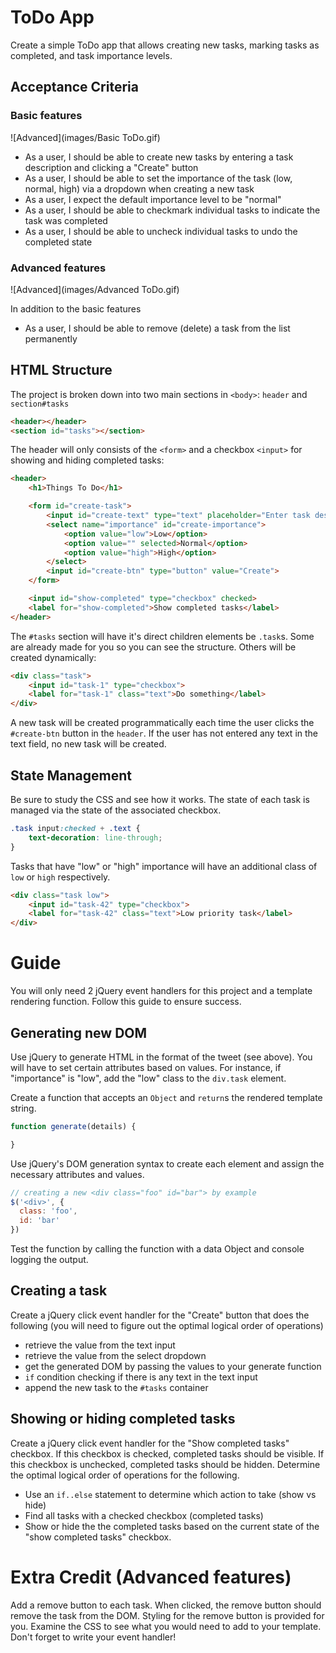 # ToDo App
Create a simple ToDo app that allows creating new tasks, marking tasks as completed, and task importance levels.

## Acceptance Criteria

### Basic features

![Advanced](images/Basic ToDo.gif)

- As a user, I should be able to create new tasks by entering a task description and clicking a "Create" button
- As a user, I should be able to set the importance of the task (low, normal, high) via a dropdown when creating a new task
- As a user, I expect the default importance level to be "normal"
- As a user, I should be able to checkmark individual tasks to indicate the task was completed
- As a user, I should be able to uncheck individual tasks to undo the completed state

### Advanced features

![Advanced](images/Advanced ToDo.gif)

In addition to the basic features

- As a user, I should be able to remove (delete) a task from the list permanently

## HTML Structure

The project is broken down into two main sections in `<body>`: `header` and `section#tasks`

```html
<header></header>
<section id="tasks"></section>
```

The header will only consists of the `<form>` and a checkbox `<input>` for showing and hiding completed tasks:

```html
<header>
	<h1>Things To Do</h1>

	<form id="create-task">
  		<input id="create-text" type="text" placeholder="Enter task description">
	  	<select name="importance" id="create-importance">
   			<option value="low">Low</option>
	    	<option value="" selected>Normal</option>
			<option value="high">High</option>
  		</select>
		<input id="create-btn" type="button" value="Create">
	</form>

	<input id="show-completed" type="checkbox" checked>
	<label for="show-completed">Show completed tasks</label>
</header>
```

The `#tasks` section will have it's direct children elements be `.task`s. Some are already made for you so you can see the structure. Others will be created dynamically:

```html
<div class="task">
	<input id="task-1" type="checkbox">
	<label for="task-1" class="text">Do something</label>
</div>
```

A new task will be created programmatically each time the user clicks the `#create-btn` button in the `header`. If the user has not entered any text in the text field, no new task will be created.


## State Management

Be sure to study the CSS and see how it works. The state of each task is managed via the state of the associated checkbox.

```css
.task input:checked + .text {
 	text-decoration: line-through;
}
```

Tasks that have "low" or "high" importance will have an additional class of `low` or `high` respectively.

```html
<div class="task low">
	<input id="task-42" type="checkbox">
	<label for="task-42" class="text">Low priority task</label>
</div>
```

# Guide

You will only need 2 jQuery event handlers for this project and a template rendering function. Follow this guide to ensure success.

## Generating new DOM

Use jQuery to generate HTML in the format of the tweet (see above). You will have to set certain attributes based on values. For instance, if "importance" is "low", add the "low" class to the `div.task` element.

Create a function that accepts an `Object` and `return`s the rendered template string.

```js
function generate(details) {

}
```

Use jQuery's DOM generation syntax to create each element and assign the necessary attributes and values.

```js
// creating a new <div class="foo" id="bar"> by example
$('<div>', {
  class: 'foo',
  id: 'bar'
})
```

Test the function by calling the function with a data Object and console logging the output.

## Creating a task

Create a jQuery click event handler for the "Create" button that does the following (you will need to figure out the optimal logical order of operations)

- retrieve the value from the text input
- retrieve the value from the select dropdown
- get the generated DOM by passing the values to your generate function
- `if` condition checking if there is any text in the text input
- append the new task to the `#tasks` container

## Showing or hiding completed tasks

Create a jQuery click event handler for the "Show completed tasks" checkbox. If this checkbox is checked, completed tasks should be visible. If this checkbox is unchecked, completed tasks should be hidden. Determine the optimal logical order of operations for the following.

- Use an `if..else` statement to determine which action to take (show vs hide)
- Find all tasks with a checked checkbox (completed tasks)
- Show or hide the the completed tasks based on the current state of the "show completed tasks" checkbox.

# Extra Credit (Advanced features)

Add a remove button to each task. When clicked, the remove button should remove the task from the DOM. Styling for the remove button is provided for you. Examine the CSS to see what you would need to add to your template. Don't forget to write your event handler!
